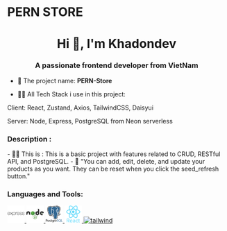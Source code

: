# PERN STORE

<h1 align="center">Hi 👋, I'm Khadondev</h1>
<h3 align="center">A passionate frontend developer from VietNam</h3>

- 🔭 The project name: **PERN-Store**

- 👨‍💻 All Tech Stack i use in this project:

Client: React, Zustand, Axios, TailwindCSS, Daisyui

Server: Node, Express, PostgreSQL from Neon serverless

<h3 align="left">Description :</h3>
- 👨‍💻 This is : This is a basic project with features related to CRUD, RESTful API, and PostgreSQL.
- 🤗 "You can add, edit, delete, and update your products as you want. They can be reset when you click the seed_refresh button."
<p align="left">
</p>

<h3 align="left">Languages and Tools:</h3>
<p align="left"> <a href="https://expressjs.com" target="_blank" rel="noreferrer"> <img src="https://raw.githubusercontent.com/devicons/devicon/master/icons/express/express-original-wordmark.svg" alt="express" width="40" height="40"/> </a> <a href="https://nodejs.org" target="_blank" rel="noreferrer"> <img src="https://raw.githubusercontent.com/devicons/devicon/master/icons/nodejs/nodejs-original-wordmark.svg" alt="nodejs" width="40" height="40"/> </a> <a href="https://www.postgresql.org" target="_blank" rel="noreferrer"> <img src="https://raw.githubusercontent.com/devicons/devicon/master/icons/postgresql/postgresql-original-wordmark.svg" alt="postgresql" width="40" height="40"/> </a> <a href="https://reactjs.org/" target="_blank" rel="noreferrer"> <img src="https://raw.githubusercontent.com/devicons/devicon/master/icons/react/react-original-wordmark.svg" alt="react" width="40" height="40"/> </a> <a href="https://tailwindcss.com/" target="_blank" rel="noreferrer"> <img src="https://www.vectorlogo.zone/logos/tailwindcss/tailwindcss-icon.svg" alt="tailwind" width="40" height="40"/> </a> </p>
